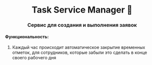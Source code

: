 <h1 align="center">Task Service Manager</a> 📝</h1>
<h3 align="center">Сервис для создания и выполнения заявок</h3>


<h4>Функциональность:</h4>
<ol>
 <li> Каждый час происходит автоматическое закрытие временных отметок, для сотрудников,
 которые забыли это сделать в конце своего рабочего дня
 </li>
</ol>
